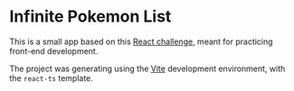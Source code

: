 # Infinite Pokemon List

This is a small app based on this
[React challenge](https://reactpractice.dev/exercise/build-an-infinite-scrolling-list-of-pokemons/),
meant for practicing front-end development.

The project was generating using the [Vite](https://vitejs.dev/) development environment, with the `react-ts`
template.
